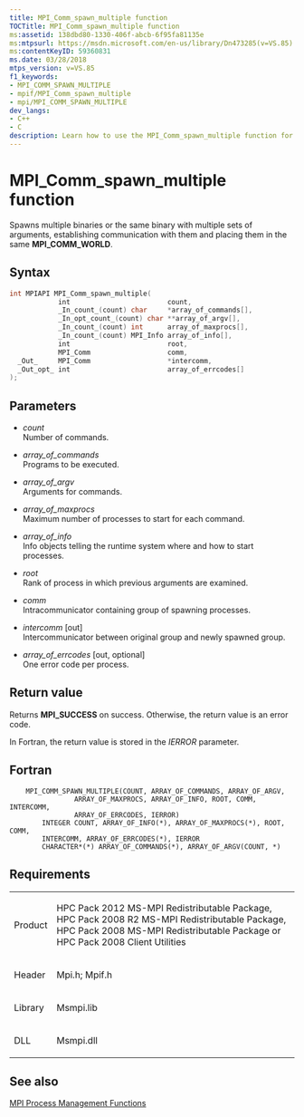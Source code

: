 ```yaml
---
title: MPI_Comm_spawn_multiple function
TOCTitle: MPI_Comm_spawn_multiple function
ms:assetid: 138dbd80-1330-406f-abcb-6f95fa81135e
ms:mtpsurl: https://msdn.microsoft.com/en-us/library/Dn473285(v=VS.85)
ms:contentKeyID: 59360831
ms.date: 03/28/2018
mtps_version: v=VS.85
f1_keywords:
- MPI_COMM_SPAWN_MULTIPLE
- mpif/MPI_Comm_spawn_multiple
- mpi/MPI_COMM_SPAWN_MULTIPLE
dev_langs:
- C++
- C
description: Learn how to use the MPI_Comm_spawn_multiple function for spawning multiple binaries or the same binary with different arguments on Microsoft's official site.
---
```


# MPI\_Comm\_spawn\_multiple function

Spawns multiple binaries or the same binary with multiple sets of arguments, establishing communication with them and placing them in the same **MPI\_COMM\_WORLD**.

## Syntax

``` c++
int MPIAPI MPI_Comm_spawn_multiple(
            int                        count,
            _In_count_(count) char     *array_of_commands[],
            _In_opt_count_(count) char **array_of_argv[],
            _In_count_(count) int      array_of_maxprocs[],
            _In_count_(count) MPI_Info array_of_info[],
            int                        root,
            MPI_Comm                   comm,
  _Out_     MPI_Comm                   *intercomm,
  _Out_opt_ int                        array_of_errcodes[]
);
```

## Parameters

  - *count*  
    Number of commands.

  - *array\_of\_commands*  
    Programs to be executed.

  - *array\_of\_argv*  
    Arguments for commands.

  - *array\_of\_maxprocs*  
    Maximum number of processes to start for each command.

  - *array\_of\_info*  
    Info objects telling the runtime system where and how to start processes.

  - *root*  
    Rank of process in which previous arguments are examined.

  - *comm*  
    Intracommunicator containing group of spawning processes.

  - *intercomm* \[out\]  
    Intercommunicator between original group and newly spawned group.

  - *array\_of\_errcodes* \[out, optional\]  
    One error code per process.

## Return value

Returns **MPI\_SUCCESS** on success. Otherwise, the return value is an error code.

In Fortran, the return value is stored in the *IERROR* parameter.

## Fortran

``` FORTRAN
    MPI_COMM_SPAWN_MULTIPLE(COUNT, ARRAY_OF_COMMANDS, ARRAY_OF_ARGV,
                ARRAY_OF_MAXPROCS, ARRAY_OF_INFO, ROOT, COMM, INTERCOMM,
                ARRAY_OF_ERRCODES, IERROR)
        INTEGER COUNT, ARRAY_OF_INFO(*), ARRAY_OF_MAXPROCS(*), ROOT, COMM,
        INTERCOMM, ARRAY_OF_ERRCODES(*), IERROR
        CHARACTER*(*) ARRAY_OF_COMMANDS(*), ARRAY_OF_ARGV(COUNT, *)
```

## Requirements

<table>
<colgroup>
<col  />
<col  />
</colgroup>
<tbody>
<tr class="odd">
<td><p>Product</p></td>
<td><p>HPC Pack 2012 MS-MPI Redistributable Package, HPC Pack 2008 R2 MS-MPI Redistributable Package, HPC Pack 2008 MS-MPI Redistributable Package or HPC Pack 2008 Client Utilities</p></td>
</tr>
<tr class="even">
<td><p>Header</p></td>
<td>Mpi.h;
Mpif.h</td>
</tr>
<tr class="odd">
<td><p>Library</p></td>
<td>Msmpi.lib</td>
</tr>
<tr class="even">
<td><p>DLL</p></td>
<td>Msmpi.dll</td>
</tr>
</tbody>
</table>


## See also

[MPI Process Management Functions](mpi-process-management-functions.md)

